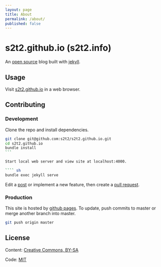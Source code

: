 ```yaml
---
layout: page
title: About
permalink: /about/
published: false
---
```


# s2t2.github.io (s2t2.info)

An [open source](https://github.com/s2t2/s2t2.github.io) blog built with [jekyll](http://jekyllrb.com/).

## Usage

Visit [s2t2.github.io](http://s2t2.github.io/) in a web browser.

## Contributing

### Development

Clone the repo and install dependencies.

```` sh
git clone git@github.com:s2t2/s2t2.github.io.git
cd s2t2.github.io
bundle install
```

Start local web server and view site at localhost:4000.

```` sh
bundle exec jekyll serve
````

Edit a [post](/_posts) or implement a new feature, then create a [pull request](https://github.com/s2t2/s2t2.github.io/pulls/).

### Production

This site is hosted by [github pages](https://pages.github.com/). To update, push commits to master or merge another branch into master.

```` sh
git push origin master
````

## License

Content: [Creative Commons, BY-SA](http://creativecommons.org/licenses/by-sa/4.0/)

Code: [MIT](http://opensource.org/licenses/mit-license.php)
